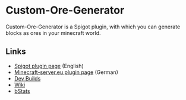 # Custom-Ore-Generator
Custom-Ore-Generator is a Spigot plugin, with which you can generate blocks as ores in your minecraft world.

Links
-----
* [Spigot plugin page](https://www.spigotmc.org/resources/64339/) (English)
* [Minecraft-server.eu plugin page](https://minecraft-server.eu/forum/resources/24/) (German)
* [Dev Builds](https://jenkins.derfrzocker.de/job/Custom-Ore-Generator-Dev/)
* [Wiki](https://github.com/DerFrZocker/Custom-Ore-Generator/wiki)
* [bStats](https://bstats.org/plugin/bukkit/Custom-Ore-Generator)